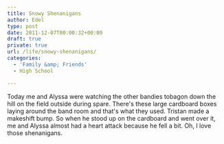 ```yaml
---
title: Snowy Shenanigans
author: Edel
type: post
date: 2011-12-07T00:00:32+00:00
draft: true
private: true
url: /life/snowy-shenanigans/
categories:
  - 'Family &amp; Friends'
  - High School

---
```

Today me and Alyssa were watching the other bandies tobagon down the hill on the field outside during spare. There's these large cardboard boxes laying around the band room and that's what they used. Tristan made a makeshift bump. So when he stood up on the cardboard and went over it, me and Alyssa almost had a heart attack because he fell a bit. Oh, I love those shenanigans.


